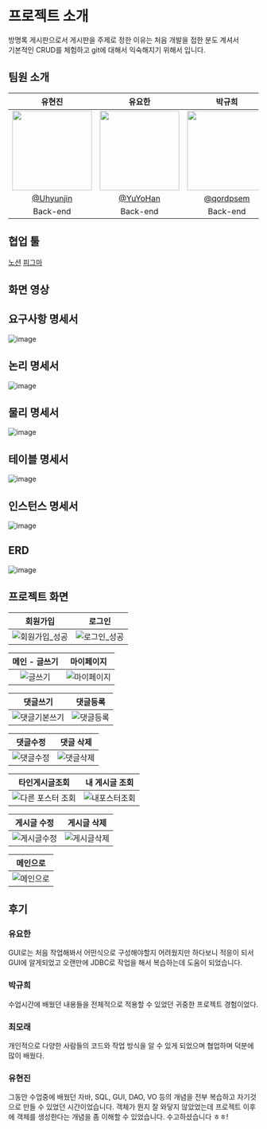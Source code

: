 # 프로젝트 소개

방명록 게시판으로서 게시판을 주제로 정한 이유는 처음 개발을 접한 분도 계셔서 </br>
기본적인 CRUD를 체험하고 git에 대해서 익숙해지기 위해서 입니다.

## 팀원 소개
|      유현진       |          유요한         |       박규희         |       최모래                                                                                                                        
| :------------------------------------------------------------------------------: | :---------------------------------------------------------------------------------------------------------------------------------------------------: | :---------------------------------------------------------------------------------------------------------------------------------------------------------------------------------------------------: |:---------------------------------------------------------------------------------------------------------------------------------------------------------------------------------------------------: 
|   <img width="160px" src="https://avatars.githubusercontent.com/u/98440593?v=4" />    |                      <img width="160px" src="https://avatars.githubusercontent.com/u/110465572?v=4" />    |                   <img width="160px" src="https://avatars.githubusercontent.com/u/152257506?v=4"/>   | <img width="160px" src="https://avatars.githubusercontent.com/u/89964419?s=64&v=4"/>
|   [@Uhyunjin](https://github.com/Uhyunjin)   |    [@YuYoHan](https://github.com/YuYoHan)  | [@qordpsem](https://github.com/qordpsem)  | [@mochoi42](https://github.com/mochoi42)  |
| Back-end | Back-end | Back-end | Back-end |

## 협업 툴
[노션](https://recondite-broom-8c2.notion.site/1-004272eefa9a49d499d5123b0dcc850b?pvs=4)
[피그마](https://www.figma.com/design/On9nZFxlr9LA1npykgkQks/Figma-basics?node-id=1669-162202)

## 화면 영상

## 요구사항 명세서
![image](https://github.com/YuYoHan/KOSTA/assets/110465572/98cc762c-ec2c-4a00-b15b-f4f347def75c)

## 논리 명세서
![image](https://github.com/YuYoHan/KOSTA/assets/110465572/7689872e-5d02-4370-aa27-66df051768df)

## 물리 명세서
![image](https://github.com/YuYoHan/KOSTA/assets/110465572/d2e030d9-f48f-4278-a8eb-b9f80759dce2)

## 테이블 명세서
![image](https://github.com/YuYoHan/KOSTA/assets/110465572/3e0b19d0-e15a-4e77-87ed-3a6c90f08b23)

## 인스턴스 명세서
![image](https://github.com/YuYoHan/KOSTA/assets/110465572/aa8903a3-1731-4b7f-91c0-4548b89340c9)

## ERD
![image](https://github.com/YuYoHan/KOSTA/assets/110465572/7b355363-b9d3-4ee0-b81c-7434b1f0a0e2)

## 프로젝트 화면

| 회원가입 | 로그인 |
| :-------------------------: | :-------------------------: |
| ![회원가입_성공](https://github.com/YuYoHan/KOSTA/assets/142777296/c31ea716-8c58-47e0-83da-0fcb583300a7) | ![로그인_성공](https://github.com/YuYoHan/KOSTA/assets/142777296/8af66e17-207e-46f1-97b4-79e5e9d8b263) |

| 메인 - 글쓰기 | 마이페이지 |
| :-------------------------: | :-------------------------: | 
| ![글쓰기](https://github.com/YuYoHan/KOSTA/assets/142777296/216a0044-53cb-44ee-94e2-603cb163ed92) | ![마이페이지](https://github.com/YuYoHan/KOSTA/assets/142777296/b07fd442-e4a4-4810-a395-3049d11f7f84) |

| 댓글쓰기 | 댓글등록 |
| :-------------------------: | :-------------------------: |
| ![댓글기본쓰기](https://github.com/YuYoHan/KOSTA/assets/142777296/88be494b-8159-41e7-a2e8-36cd53ee1ceb)|![댓글등록](https://github.com/YuYoHan/KOSTA/assets/142777296/2d35cde5-cea1-4439-bbd7-b7a273a73029)|

| 댓글수정 | 댓글 삭제 | 
| :-------------------------: | :-------------------------: | 
| ![댓글수정](https://github.com/YuYoHan/KOSTA/assets/142777296/9fafd590-896e-456f-9d68-1486671871b9) | ![댓글삭제](https://github.com/YuYoHan/KOSTA/assets/142777296/c97f65cb-3752-44f3-9b34-a6c9d13713f4) |

| 타인게시글조회 | 내 게시글 조회 |
| :-------------------------: | :-------------------------: |
| ![다른 포스터 조회](https://github.com/YuYoHan/KOSTA/assets/142777296/36fb25f5-2230-4b37-90c7-6692c434f6e4) | ![내포스터조회](https://github.com/YuYoHan/KOSTA/assets/142777296/0d2c58f4-bdad-4f60-93a0-4c6fd373deb8) |

| 게시글 수정 | 게시글 삭제 |
| :-------------------------: | :-------------------------: |
| ![게시글수정](https://github.com/YuYoHan/KOSTA/assets/142777296/e5a6c91d-f59b-4bfa-8660-897c24478f5c) | ![게시글삭제](https://github.com/YuYoHan/KOSTA/assets/142777296/dc88dc84-bc2b-4f53-84c7-7ee87db11dd5) | 


| 메인으로 |
| :-------------------------: |
|![메인으로](https://github.com/YuYoHan/KOSTA/assets/142777296/912c872d-2352-4d8f-89c8-e7a9b7e83abd)|


## 후기
### 유요한
GUI로는 처음 작업해봐서 어떤식으로 구성해야할지 어려웠지만 하다보니 적응이 되서 GUI에 알게되었고 오랜만에 JDBC로 작업을 해서 복습하는데 도움이 되었습니다.

### 박규희
수업시간에 배웠던 내용들을 전체적으로 적용할 수 있었던 귀중한 프로젝트 경험이었다.

### 최모래
개인적으로 다양한 사람들의 코드와 작업 방식을 알 수 있게 되었으며 협업하며 덕분에 많이 배웠다.

### 유현진
그동안 수업중에 배웠던 자바, SQL, GUI, DAO, VO 등의 개념을 전부 복습하고 자기것으로 만들 수 있었던 시간이었습니다.
객체가 뭔지 잘 와닿지 않았었는데 프로젝트 이후에 객체를 생성한다는 개념을 좀 이해할 수 있었습니다.
수고하셨습니다 ㅎㅎ!
